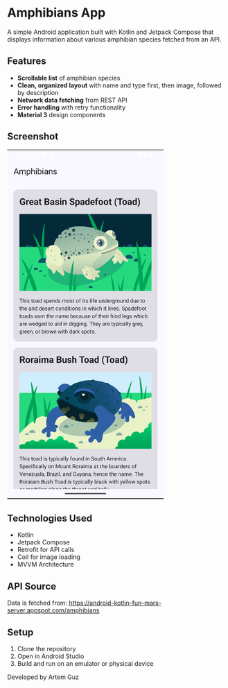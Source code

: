 # Amphibians App

A simple Android application built with Kotlin and Jetpack Compose that displays information about various amphibian species fetched from an API.

## Features

- **Scrollable list** of amphibian species
- **Clean, organized layout** with name and type first, then image, followed by description
- **Network data fetching** from REST API
- **Error handling** with retry functionality
- **Material 3** design components

## Screenshot

![App Screenshot](amphibian.png)

## Technologies Used

- Kotlin
- Jetpack Compose
- Retrofit for API calls
- Coil for image loading
- MVVM Architecture

## API Source

Data is fetched from: https://android-kotlin-fun-mars-server.appspot.com/amphibians

## Setup

1. Clone the repository
2. Open in Android Studio
3. Build and run on an emulator or physical device

Developed by Artem Guz
